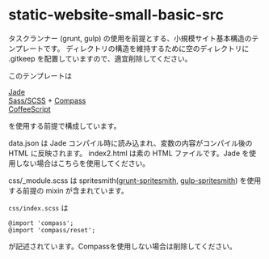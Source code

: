 static-website-small-basic-src
=============================

タスクランナー (grunt, gulp) の使用を前提とする、小規模サイト基本構造のテンプレートです。
ディレクトリの構造を維持するために空のディレクトリに .gitkeep を配置していますので、適宜削除してください。

このテンプレートは

<a href="http://jade-lang.com/" target="_blank">Jade</a>  
<a href="http://sass-lang.com/" target="_blank">Sass/SCSS</a> + <a href="http://compass-style.org/" target="_blank">Compass</a>  
<a href="http://coffeescript.org/" target="jade">CoffeeScript</a>

を使用する前提で構成しています。

data.json は Jade コンパイル時に読み込まれ、変数の内容がコンパイル後の HTML に反映されます。
index2.html
は素の HTML ファイルです。Jade を使用しない場合はこちらを使用してください。

css/_module.scss は spritesmith(<a href="https://github.com/Ensighten/grunt-spritesmith" target="_blank">grunt-spritesmith</a>, <a href="https://github.com/twolfson/gulp.spritesmith" target="_blank">gulp-spritesmith</a>) を使用する前提の mixin が含まれています。

`css/index.scss` は

```
@import 'compass';
@import 'compass/reset';
```

が記述されています。Compassを使用しない場合は削除してください。
